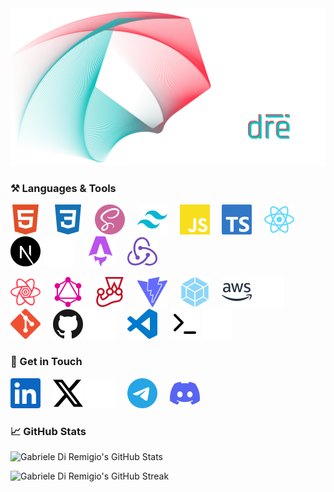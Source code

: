 <!-- Hero Image -->
<img alt="Gabriele Di Remigio's Hero Image" src="./assets/hero-image.png" />
<!---------------->

<!-- Languages & Tools -->

### :hammer_and_pick: Languages & Tools

[![html5](./assets/languages&tools-icons/html5.svg)](https://github.com/gabrielediremigio/gabrielediremigio)
&nbsp;&nbsp;&nbsp;
[![css3](./assets/languages&tools-icons/css3.svg)](https://github.com/gabrielediremigio/gabrielediremigio)
&nbsp;&nbsp;&nbsp;
[![sass](./assets/languages&tools-icons/sass.svg)](https://github.com/gabrielediremigio/gabrielediremigio)
&nbsp;&nbsp;&nbsp;
[![tailwindcss](./assets/languages&tools-icons/tailwindcss.svg)](https://github.com/gabrielediremigio/gabrielediremigio)
&nbsp;&nbsp;&nbsp;
[![javascript](./assets/languages&tools-icons/javascript.svg)](https://github.com/gabrielediremigio/gabrielediremigio)
&nbsp;&nbsp;&nbsp;
[![typescript](./assets/languages&tools-icons/typescript.svg)](https://github.com/gabrielediremigio/gabrielediremigio)
&nbsp;&nbsp;&nbsp;
[![react](./assets/languages&tools-icons/react.svg)](https://github.com/gabrielediremigio/gabrielediremigio)
&nbsp;&nbsp;&nbsp;
[![nextdotjs](./assets/languages&tools-icons/nextdotjs-light.svg)](https://github.com/gabrielediremigio/gabrielediremigio#gh-light-mode-only)
[![nextdotjs](./assets/languages&tools-icons/nextdotjs-dark.svg)](https://github.com/gabrielediremigio/gabrielediremigio#gh-dark-mode-only)
&nbsp;&nbsp;&nbsp;
[![astro](./assets/languages&tools-icons/astro.svg)](https://github.com/gabrielediremigio/gabrielediremigio)
&nbsp;&nbsp;&nbsp;
[![redux](./assets/languages&tools-icons/redux.svg)](https://github.com/gabrielediremigio/gabrielediremigio)

[![reactquery](./assets/languages&tools-icons/reactquery.svg)](https://github.com/gabrielediremigio/gabrielediremigio)
&nbsp;&nbsp;&nbsp;
[![graphql](./assets/languages&tools-icons/graphql.svg)](https://github.com/gabrielediremigio/gabrielediremigio)
&nbsp;&nbsp;&nbsp;
[![jest](./assets/languages&tools-icons/jest.svg)](https://github.com/gabrielediremigio/gabrielediremigio)
&nbsp;&nbsp;&nbsp;
[![vite](./assets/languages&tools-icons/vite.svg)](https://github.com/gabrielediremigio/gabrielediremigio)
&nbsp;&nbsp;&nbsp;
[![webpack](./assets/languages&tools-icons/webpack.svg)](https://github.com/gabrielediremigio/gabrielediremigio)
&nbsp;&nbsp;&nbsp;
[![aws](./assets/languages&tools-icons/aws-light.svg)](https://github.com/gabrielediremigio/gabrielediremigio#gh-light-mode-only)
[![aws](./assets/languages&tools-icons/aws-dark.svg)](https://github.com/gabrielediremigio/gabrielediremigio#gh-dark-mode-only)
&nbsp;&nbsp;&nbsp;
[![git](./assets/languages&tools-icons/git.svg)](https://github.com/gabrielediremigio/gabrielediremigio)
&nbsp;&nbsp;&nbsp;
[![github](./assets/languages&tools-icons/github-light.svg)](https://github.com/gabrielediremigio/gabrielediremigio#gh-light-mode-only)
[![github](./assets/languages&tools-icons/github-dark.svg)](https://github.com/gabrielediremigio/gabrielediremigio#gh-dark-mode-only)
&nbsp;&nbsp;&nbsp;
[![visualstudiocode](./assets/languages&tools-icons/visualstudiocode.svg)](https://github.com/gabrielediremigio/gabrielediremigio)
&nbsp;&nbsp;&nbsp;
[![terminal](./assets/languages&tools-icons/terminal-light.svg)](https://github.com/gabrielediremigio/gabrielediremigio#gh-light-mode-only)
[![terminal](./assets/languages&tools-icons/terminal-dark.svg)](https://github.com/gabrielediremigio/gabrielediremigio#gh-dark-mode-only)

<!------------------------->

<!-- Social -->

### :link: Get in Touch

[![linkedin](./assets/social-icons/linkedin.svg)](https://www.linkedin.com/in/gabriele-di-remigio-8548181b0)
&nbsp;&nbsp;&nbsp;
[![x](./assets/social-icons/x-light.svg)](https://x.com/itisdire#gh-light-mode-only)
[![x](./assets/social-icons/x-dark.svg)](https://x.com/itisdire#gh-dark-mode-only)
&nbsp;&nbsp;&nbsp;
[![telegram](./assets//social-icons/telegram.svg)](https://t.me/itisdire)
&nbsp;&nbsp;&nbsp;
[![discord](./assets/social-icons/discord.svg)](https://discordapp.com/users/403692882307055618)
&nbsp;&nbsp;&nbsp;

<!------------>

<!-- GitHub Stats -->

### :chart_with_upwards_trend: GitHub Stats

![Gabriele Di Remigio's GitHub Stats](https://github-readme-stats.vercel.app/api?username=gabrielediremigio&title_color=AE6371&text_color=5D9498&icon_color=AE6371&border_color=5D9498&theme=transparent&border_radius=6&card_width=500&show_icons=true)

![Gabriele Di Remigio's GitHub Streak](https://streak-stats.demolab.com/?user=gabrielediremigio&theme=transparent&border_radius=6&border=5D9498&stroke=5D9498&ring=AE6371&fire=5D9498&currStreakNum=5D9498&sideNums=AE6371&currStreakLabel=5D9498&sideLabels=5D9498&dates=AE6371&card_width=500)

<!------------------>
